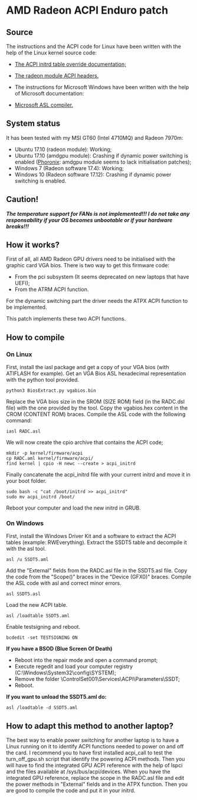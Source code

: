 # AMD Radeon ACPI Enduro patch

## Source 
The instructions and the ACPI code for Linux have been written with the help of the Linux kernel source code:
- [The ACPI initrd table override documentation;](https://elixir.free-electrons.com/linux/v4.14/source/Documentation/acpi/initrd_table_override.txt)
- [The radeon module ACPI headers.](https://elixir.free-electrons.com/linux/v4.14/source/drivers/gpu/drm/radeon/radeon_acpi.h)

- The instructions for Microsoft Windows have been written with the help of Microsoft documentation:
- [Microsoft ASL compiler.](https://docs.microsoft.com/en-us/windows-hardware/drivers/bringup/microsoft-asl-compiler)

## System status
It has been tested with my MSI GT60 (Intel 4710MQ) and Radeon 7970m:
- Ubuntu 17.10 (radeon module): Working;
- Ubuntu 17.10 (amdgpu module): Crashing if dynamic power switching is enabled ([Phoronix](https://www.phoronix.com/scan.php?page=news_item&px=AMDKFD-dGPU-Initialization): amdgpu module seems to lack initialisation patches);
- Windows 7 (Radeon software 17.4): Working;
- Windows 10 (Radeon software 17.12): Crashing if dynamic power switching is enabled.

## Caution!
**_The temperature support for FANs is not implemented!!!
I do not take any responsability if your OS becomes unbootable or if your hardware breaks!!!_**

## How it works?
First of all, all AMD Radeon GPU drivers need to be initialised with the graphic card VGA bios.
There is two way to get this firmware code:
- From the pci subsystem (It seems deprecated on new laptops that have UEFI);
- From the ATRM ACPI function.

For the dynamic switching part the driver needs the ATPX ACPI function to be implemented.

This patch implements these two ACPI functions.

## How to compile 
### On Linux
First, install the iasl package and get a copy of your VGA bios (with ATIFLASH for example).
Get an VGA Bios ASL hexadecimal representation with the python tool provided.
```
python3 BiosExtract.py vgabios.bin
```
Replace the VGA bios size in the SROM (SIZE ROM) field (in the RADC.dsl file) with the one provided by the tool.
Copy the vgabios.hex content in the CROM (CONTENT ROM) braces.
Compile the ASL code with the following command:
```
iasl RADC.asl
```
We will now create the cpio archive that contains the ACPI code;
```
mkdir -p kernel/firmware/acpi
cp RADC.aml kernel/firmware/acpi/
find kernel | cpio -H newc --create > acpi_initrd
```
Finally concatenate the acpi_initrd file with your current initrd and move it in your boot folder.
```
sudo bash -c "cat /boot/initrd >> acpi_initrd"
sudo mv acpi_initrd /boot/
```
Reboot your computer and load the new initrd in GRUB.

### On Windows
First, install the Windows Driver Kit and a software to extract the ACPI tables (example: RWEverything).
Extract the SSDT5 table and decompile it with the asl tool.
```
asl /u SSDT5.aml
```
Add the "External" fields from the RADC.asl file in the SSDT5.asl file.
Copy the code from the "Scope()" braces in the "Device (GFX0)" braces.
Compile the ASL code with asl and correct minor errors.
```
asl SSDT5.asl
```
Load the new ACPI table.
```
asl /loadtable SSDT5.aml
```
Enable testsigning and reboot.
```
bcdedit -set TESTSIGNING ON
```

**If you have a BSOD (Blue Screen Of Death)**
- Reboot into the repair mode and open a command prompt;
- Execute regedit and load your computer registry (C:\Windows\System32\config\SYSTEM);
- Remove the folder \ControlSet001\Services\ACPI\Parameters\SSDT;
- Reboot.

**If you want to unload the SSDT5.aml do:**
```
asl /loadtable -d SSDT5.aml
```

## How to adapt this method to another laptop?
The best way to enable power switching for another laptop is to have a Linux running on it to identify ACPI functions needed to power on and off the card. I recommend you to have first installed acpi_call to test the turn_off_gpu.sh script that identify the powering ACPI methods. Then you will have to find the integrated GPU ACPI reference with the help of lspci and the files available at /sys/bus/acpi/devices. When you have the integrated GPU reference, replace the scope in the RADC.asl file and edit the power methods in "External" fields and in the ATPX function. Then you are good to compile the code and put it in your initrd.
